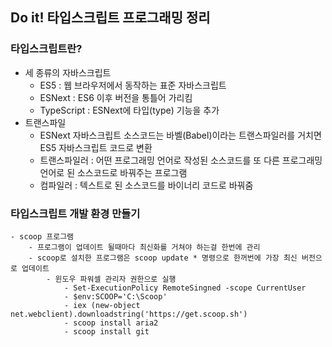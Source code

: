## Do it! 타입스크립트 프로그래밍 정리

### 타입스크립트란?
- 세 종류의 자바스크립트
    - ES5 : 웹 브라우저에서 동작하는 표준 자바스크립트
    - ESNext : ES6 이후 버전을 통틀어 가리킴
    - TypeScript : ESNext에 타입(type) 기능을 추가
- 트랜스파일
    - ESNext 자바스크립트 소스코드는 바벨(Babel)이라는 트랜스파일러를 거치면 ES5 자바스크립트 코드로 변환
    - 트랜스파일러 : 어떤 프로그래밍 언어로 작성된 소스코드를 또 다른 프로그래밍 언어로 된 소스코드로 바꿔주는 프로그램
    - 컴파일러 : 텍스트로 된 소스코드를 바이너리 코드로 바꿔줌

### 타입스크립트 개발 환경 만들기
    - scoop 프로그램
        - 프로그램이 업데이트 될때마다 최신화를 거쳐야 하는걸 한번에 관리
        - scoop로 설치한 프로그램은 scoop update * 명령으로 한꺼번에 가장 최신 버전으로 업데이트
            - 윈도우 파워셀 관리자 권한으로 실행
                - Set-ExecutionPolicy RemoteSingned -scope CurrentUser
                - $env:SCOOP='C:\Scoop'
                - iex (new-object net.webclient).downloadstring('https://get.scoop.sh')
                - scoop install aria2
                - scoop install git 